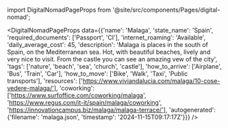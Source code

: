 
import DigitalNomadPageProps from '@site/src/components/Pages/digital-nomad';

<DigitalNomadPageProps
    data={{'name': 'Malaga', 'state_name': 'Spain', 'required_documents': ['Passport', 'CI'], 'internet_roaming': 'Available', 'daily_average_cost': 45, 'description': 'Malaga is places in the south of Spain, on the Mediterranean sea. Hot, with beautiful beaches, lively and very nice to visit. From the castle you can see an amazing vew of the city', 'tags': ['nature', 'beach', 'sea', 'church', 'castle'], 'how_to_arrive': ['Airplane', 'Bus', 'Train', 'Car'], 'how_to_move': ['Bike', 'Walk', 'Taxi', 'Public transports'], 'resources': ['https://www.viviandalucia.com/malaga/10-cose-vedere-malaga/'], 'coworking': ['https://www.surfoffice.com/coworking/malaga', 'https://www.regus.com/it-it/spain/malaga/coworking', 'https://innovationcampus.biz/malaga/malaga-terrace/'], 'autogenerated': {'filename': 'malaga.json', 'timestamp': '2024-11-15T09:17:17Z'}}}
/>
